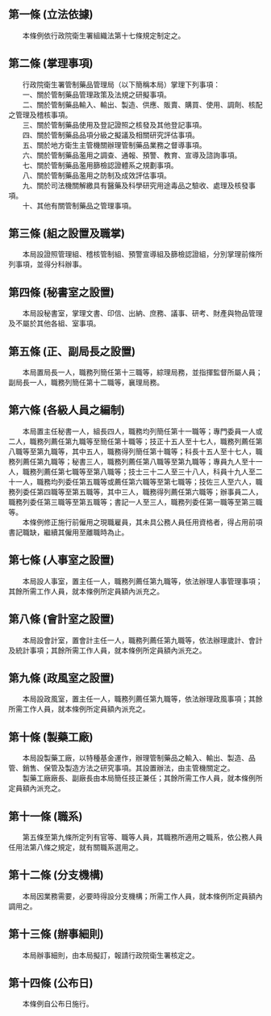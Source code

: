 第一條 (立法依據)
-----------------
　　本條例依行政院衛生署組織法第十七條規定制定之。  


第二條 (掌理事項)
-----------------
　　行政院衛生署管制藥品管理局（以下簡稱本局）掌理下列事項：  
　　一、關於管制藥品管理政策及法規之研擬事項。  
　　二、關於管制藥品輸入、輸出、製造、供應、販賣、購買、使用、調劑、核配之管理及稽核事項。  
　　三、關於管制藥品使用及登記證照之核發及其他登記事項。  
　　四、關於管制藥品品項分級之擬議及相關研究評估事項。  
　　五、關於地方衛生主管機關辦理管制藥品業務之督導事項。  
　　六、關於管制藥品濫用之調查、通報、預警、教育、宣導及諮詢事項。  
　　七、關於管制藥品濫用篩檢認證體系之規劃事項。  
　　八、關於管制藥品濫用之防制及成效評估事項。  
　　九、關於司法機關解繳具有醫藥及科學研究用途毒品之驗收、處理及核發事項。  
　　十、其他有關管制藥品之管理事項。  


第三條 (組之設置及職掌)
-----------------------
　　本局設證照管理組、稽核管制組、預警宣導組及篩檢認證組，分別掌理前條所列事項，並得分科辦事。  


第四條 (秘書室之設置)
---------------------
　　本局設秘書室，掌理文書、印信、出納、庶務、議事、研考、財產與物品管理及不屬於其他各組、室事項。  


第五條 (正、副局長之設置)
-------------------------
　　本局置局長一人，職務列簡任第十三職等，綜理局務，並指揮監督所屬人員；副局長一人，職務列簡任第十二職等，襄理局務。  


第六條 (各級人員之編制)
-----------------------
　　本局置主任秘書一人，組長四人，職務均列簡任第十一職等；專門委員一人或二人，職務列薦任第九職等至簡任第十職等；技正十五人至十七人，職務列薦任第八職等至第九職等，其中五人，職務得列簡任第十職等；科長十五人至十七人，職務列薦任第九職等；秘書三人，職務列薦任第八職等至第九職等；專員九人至十一人，職務列薦任第七職等至第八職等；技士三十二人至三十八人，科員十九人至二十一人，職務均列委任第五職等或薦任第六職等至第七職等；技佐三人至六人，職務列委任第四職等至第五職等，其中三人，職務得列薦任第六職等；辦事員二人，職務列委任第三職等至第五職等；書記一人至三人，職務列委任第一職等至第三職等。  
　　本條例修正施行前僱用之現職雇員，其未具公務人員任用資格者，得占用前項書記職缺，繼續其僱用至離職時為止。  


第七條 (人事室之設置)
---------------------
　　本局設人事室，置主任一人，職務列薦任第九職等，依法辦理人事管理事項；其餘所需工作人員，就本條例所定員額內派充之。  


第八條 (會計室之設置)
---------------------
　　本局設會計室，置會計主任一人，職務列薦任第九職等，依法辦理歲計、會計及統計事項；其餘所需工作人員，就本條例所定員額內派充之。  


第九條 (政風室之設置)
---------------------
　　本局設政風室，置主任一人，職務列薦任第九職等，依法辦理政風事項；其餘所需工作人員，就本條例所定員額內派充之。  


第十條 (製藥工廠)
-----------------
　　本局設製藥工廠，以特種基金運作，辦理管制藥品之輸入、輸出、製造、品管、銷售、保管及製造方法之研究事項。其設置辦法，由主管機關定之。  
　　製藥工廠廠長、副廠長由本局簡任技正兼任；其餘所需工作人員，就本條例所定員額內派充之。  


第十一條 (職系)
---------------
　　第五條至第九條所定列有官等、職等人員，其職務所適用之職系，依公務人員任用法第八條之規定，就有關職系選用之。  


第十二條 (分支機構)
-------------------
　　本局因業務需要，必要時得設分支機構；所需工作人員，就本條例所定員額內調用之。  


第十三條 (辦事細則)
-------------------
　　本局辦事細則，由本局擬訂，報請行政院衛生署核定之。  


第十四條 (公布日)
-----------------
　　本條例自公布日施行。